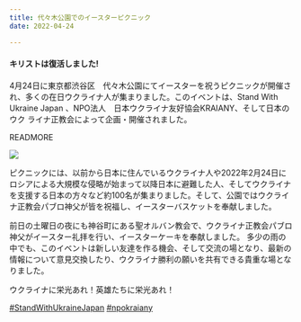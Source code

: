 ```yaml
---
title: 代々木公園でのイースターピクニック
date: 2022-04-24

---
```

#### キリストは復活しました!

4月24日に東京都渋谷区　代々木公園にてイースターを祝うピクニックが開催さ
れ、多くの在日ウクライナ人が集まりました。このイベントは、Stand With
Ukraine Japan 、NPO法人　日本ウクライナ友好協会KRAIANY、そして日本のウク
ライナ正教会によって企画・開催されました。

READMORE

<img src="/assets/images/news/2022-04-24-easter/easter.jpg" class="main">

ピクニックには、以前から日本に住んでいるウクライナ人や2022年2月24日にロシアによる大規模な侵略が始まって以降日本に避難した人、そしてウクライナを支援する日本の方々など約100名が集まりました。そして、公園ではウクライナ正教会パブロ神父が皆を祝福し、イースターバスケットを奉献しました。

前日の土曜日の夜にも神谷町にある聖オルバン教会で、ウクライナ正教会パブロ神父がイースター礼拝を行い、イースターケーキを奉献しました。
多少の雨の中でも、このイベントは新しい友達を作る機会、そして交流の場となり、最新の情報について意見交換したり、ウクライナ勝利の願いを共有できる貴重な場となりました。

ウクライナに栄光あれ！英雄たちに栄光あれ！


  [#StandWithUkraineJapan](https://www.facebook.com/hashtag/StandWithUkraineJapan)
  [#npokraiany](https://www.facebook.com/hashtag/npokraiany)
